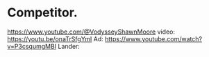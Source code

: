 # Competitor.
https://www.youtube.com/@VodysseyShawnMoore video: https://youtu.be/onaTrSfgYmI Ad: https://www.youtube.com/watch?v=P3csqumgMBI Lander: 
